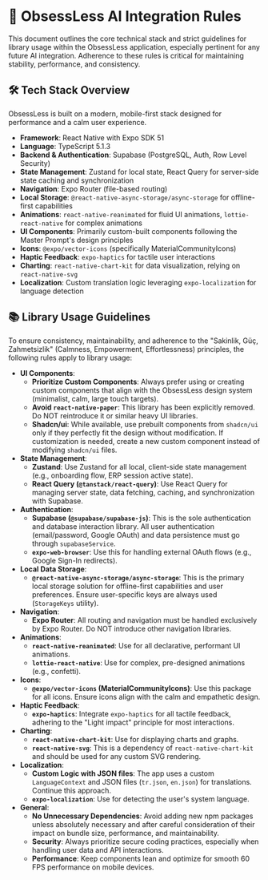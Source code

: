 # 🧠 ObsessLess AI Integration Rules

This document outlines the core technical stack and strict guidelines for library usage within the ObsessLess application, especially pertinent for any future AI integration. Adherence to these rules is critical for maintaining stability, performance, and consistency.

## 🛠️ Tech Stack Overview

ObsessLess is built on a modern, mobile-first stack designed for performance and a calm user experience.

*   **Framework**: React Native with Expo SDK 51
*   **Language**: TypeScript 5.1.3
*   **Backend & Authentication**: Supabase (PostgreSQL, Auth, Row Level Security)
*   **State Management**: Zustand for local state, React Query for server-side state caching and synchronization
*   **Navigation**: Expo Router (file-based routing)
*   **Local Storage**: `@react-native-async-storage/async-storage` for offline-first capabilities
*   **Animations**: `react-native-reanimated` for fluid UI animations, `lottie-react-native` for complex animations
*   **UI Components**: Primarily custom-built components following the Master Prompt's design principles
*   **Icons**: `@expo/vector-icons` (specifically MaterialCommunityIcons)
*   **Haptic Feedback**: `expo-haptics` for tactile user interactions
*   **Charting**: `react-native-chart-kit` for data visualization, relying on `react-native-svg`
*   **Localization**: Custom translation logic leveraging `expo-localization` for language detection

## 📚 Library Usage Guidelines

To ensure consistency, maintainability, and adherence to the "Sakinlik, Güç, Zahmetsizlik" (Calmness, Empowerment, Effortlessness) principles, the following rules apply to library usage:

*   **UI Components**:
    *   **Prioritize Custom Components**: Always prefer using or creating custom components that align with the ObsessLess design system (minimalist, calm, large touch targets).
    *   **Avoid `react-native-paper`**: This library has been explicitly removed. Do NOT reintroduce it or similar heavy UI libraries.
    *   **Shadcn/ui**: While available, use prebuilt components from `shadcn/ui` only if they perfectly fit the design without modification. If customization is needed, create a new custom component instead of modifying `shadcn/ui` files.
*   **State Management**:
    *   **Zustand**: Use Zustand for all local, client-side state management (e.g., onboarding flow, ERP session active state).
    *   **React Query (`@tanstack/react-query`)**: Use React Query for managing server state, data fetching, caching, and synchronization with Supabase.
*   **Authentication**:
    *   **Supabase (`@supabase/supabase-js`)**: This is the sole authentication and database interaction library. All user authentication (email/password, Google OAuth) and data persistence must go through `supabaseService`.
    *   **`expo-web-browser`**: Use this for handling external OAuth flows (e.g., Google Sign-In redirects).
*   **Local Data Storage**:
    *   **`@react-native-async-storage/async-storage`**: This is the primary local storage solution for offline-first capabilities and user preferences. Ensure user-specific keys are always used (`StorageKeys` utility).
*   **Navigation**:
    *   **Expo Router**: All routing and navigation must be handled exclusively by Expo Router. Do NOT introduce other navigation libraries.
*   **Animations**:
    *   **`react-native-reanimated`**: Use for all declarative, performant UI animations.
    *   **`lottie-react-native`**: Use for complex, pre-designed animations (e.g., confetti).
*   **Icons**:
    *   **`@expo/vector-icons` (MaterialCommunityIcons)**: Use this package for all icons. Ensure icons align with the calm and empathetic design.
*   **Haptic Feedback**:
    *   **`expo-haptics`**: Integrate `expo-haptics` for all tactile feedback, adhering to the "Light impact" principle for most interactions.
*   **Charting**:
    *   **`react-native-chart-kit`**: Use for displaying charts and graphs.
    *   **`react-native-svg`**: This is a dependency of `react-native-chart-kit` and should be used for any custom SVG rendering.
*   **Localization**:
    *   **Custom Logic with JSON files**: The app uses a custom `LanguageContext` and JSON files (`tr.json`, `en.json`) for translations. Continue this approach.
    *   **`expo-localization`**: Use for detecting the user's system language.
*   **General**:
    *   **No Unnecessary Dependencies**: Avoid adding new npm packages unless absolutely necessary and after careful consideration of their impact on bundle size, performance, and maintainability.
    *   **Security**: Always prioritize secure coding practices, especially when handling user data and API interactions.
    *   **Performance**: Keep components lean and optimize for smooth 60 FPS performance on mobile devices.